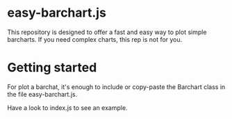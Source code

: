# easy-barchart.js
This repository is designed to offer a fast and easy way to plot simple barcharts. If you need complex charts, this rep is not for you.

# Getting started
For plot a barchat, it's enough to include or copy-paste the Barchart class in the file easy-barchart.js.

Have a look to index.js to see an example.


